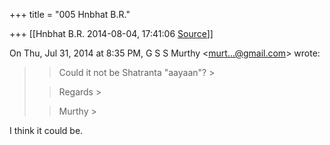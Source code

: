 +++
title = "005 Hnbhat B.R."

+++
[[Hnbhat B.R.	2014-08-04, 17:41:06 [Source](https://groups.google.com/g/samskrita/c/u_8wDauhZmg)]]



On Thu, Jul 31, 2014 at 8:35 PM, G S S Murthy \<[murt...@gmail.com]()\> wrote:  

> 
> > 
> > Could it not be Shatranta "aayaan"? >
> 
> > 
> > Regards >
> 
> > 
> > Murthy >
> 
> > 
> > 
> >   
> > 

  



I think it could be.

  



